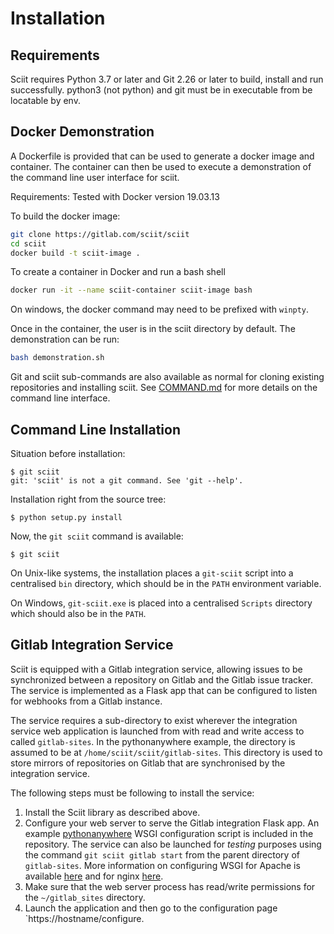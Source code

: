 # Installation

## Requirements

Sciit requires Python 3.7 or later and Git 2.26 or later to build, install and run successfully.
python3 (not python) and git must be in executable from be locatable by env.


## Docker Demonstration

A Dockerfile is provided that can be used to generate a docker image and container.  The container can then be used
to execute a demonstration of the command line user interface for sciit.

Requirements: Tested with Docker version 19.03.13

To build the docker image:

```bash
git clone https://gitlab.com/sciit/sciit
cd sciit
docker build -t sciit-image .
```

To create a container in Docker and run a bash shell

```bash
docker run -it --name sciit-container sciit-image bash
```

On windows, the docker command may need to be prefixed with `winpty`.

Once in the container, the user is in the sciit directory by default.  The demonstration can be run:

```bash
bash demonstration.sh
```

Git and sciit sub-commands are also available as normal for cloning existing repositories and installing sciit.  See 
[COMMAND.md](./COMMAND.md) for more details on the command line interface.


## Command Line Installation

Situation before installation:

    $ git sciit
    git: 'sciit' is not a git command. See 'git --help'.

Installation right from the source tree:

    $ python setup.py install

Now, the `git sciit` command is available:

    $ git sciit

On Unix-like systems, the installation places a `git-sciit` script into a centralised `bin` directory, which should be 
in the `PATH` environment variable.

On Windows, `git-sciit.exe` is placed into a centralised `Scripts` directory which should also be in the `PATH`.

## Gitlab Integration Service

Sciit is equipped with a Gitlab integration service, allowing issues to be synchronized between a repository on Gitlab 
and the Gitlab issue tracker. The service is implemented as a Flask app that can be configured to listen for webhooks
from a Gitlab instance.

The service requires a sub-directory to exist wherever the integration service web application is launched from with 
read and write access to called `gitlab-sites`.  In the pythonanywhere example, the directory is assumed to be at 
`/home/sciit/sciit/gitlab-sites`.  This directory is used to store mirrors of repositories on Gitlab that 
are synchronised by the integration service.
 
The following steps must be following to install the service:

1. Install the Sciit library as described above.
2. Configure your web server to serve the Gitlab integration Flask app.  An example 
   [pythonanywhere](sciit/gitlab/sciit_pythonanywhere_com.py) WSGI configuration script is included in the repository.
    The service can also be launched for *testing* purposes using the command `git sciit gitlab start` from the 
    parent directory of `gitlab-sites`.  More information on configuring WSGI for Apache is available
     [here](https://modwsgi.readthedocs.io/en/develop/user-guides/quick-configuration-guide.html) and for nginx
      [here](https://uwsgi-docs.readthedocs.io/en/latest/Nginx.html).
3. Make sure that the web server process has read/write permissions for the `~/gitlab_sites` directory.
4. Launch the application and then go to the configuration page `https://hostname/configure.
